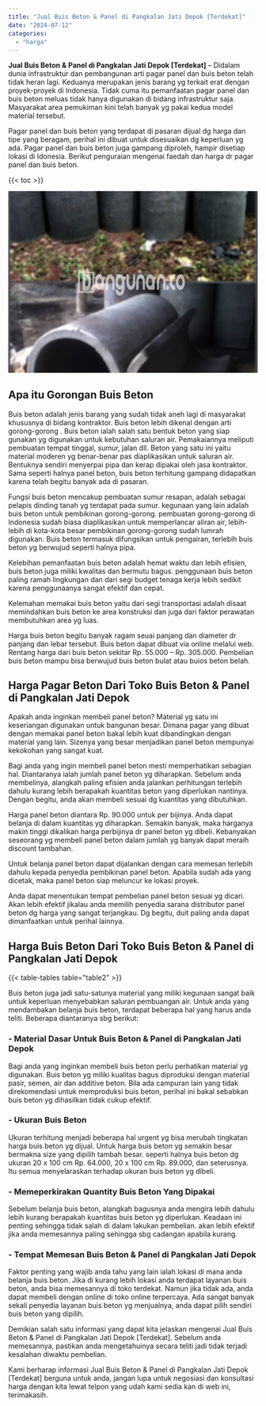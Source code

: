 ```yaml
---
title: "Jual Buis Beton & Panel di Pangkalan Jati Depok [Terdekat]"
date: "2024-07-12"
categories: 
  - "harga"
---
```


**Jual Buis Beton & Panel di Pangkalan Jati Depok \[Terdekat\]** – Didalam dunia infrastruktur dan pembangunan arti pagar panel dan buis beton telah tidak heran lagi. Keduanya merupakan jenis barang yg terkait erat dengan proyek-proyek di Indonesia. Tidak cuma itu pemanfaatan pagar panel dan buis beton meluas tidak hanya digunakan di bidang infrastruktur saja. Masyarakat area pemukiman kini telah banyak yg pakai kedua model material tersebut.

Pagar panel dan buis beton yang terdapat di pasaran dijual dg harga dan tipe yang beragam, perihal ini dibuat untuk disesuaikan dg keperluan yg ada. Pagar panel dan buis beton juga gampang diproleh, hampir disetiap lokasi di Idonesia. Berikut penguraian mengenai faedah dan harga dr pagar panel dan buis beton.

{{< toc >}}

![Jual Buis Beton & Panel di Pangkalan Jati Depok [Terdekat]](/images/jual-panel-buis-beton-murah-28.png)

## Apa itu Gorongan Buis Beton

Buis beton adalah jenis barang yang sudah tidak aneh lagi di masyarakat khususnya di bidang kontraktor. Buis beton lebih dikenal dengan arti gorong-gorong . Buis beton ialah salah satu bentuk beton yang siap gunakan yg digunakan untuk kebutuhan saluran air. Pemakaiannya meliputi pembuatan tempat tinggal, sumur, jalan dll. Beton yang satu ini yaitu material moderen yg benar-benar pas diaplikasikan untuk saluran air. Bentuknya sendiri menyerpai pipa dan kerap dipakai oleh jasa kontraktor. Sama seperti halnya panel beton, buis beton terhitung gampang didapatkan karena telah begitu banyak ada di pasaran.

Fungsi buis beton mencakup pembuatan sumur resapan, adalah sebagai pelapis dinding tanah yg terdapat pada sumur. kegunaan yang lain adalah buis beton untuk pembikinan gorong-gorong. pembuatan gorong-gorong di Indonesia sudah biasa diaplikasikan untuk memperlancar aliran air, lebih-lebih di kota-kota besar pembikinan gorong-gorong sudah lumrah digunakan. Buis beton termasuk difungsikan untuk pengairan, terlebih buis beton yg berwujud seperti halnya pipa.

Kelebihan pemanfaatan buis beton adalah hemat waktu dan lebih efisien, buis beton juga miliki kwalitas dan bermutu bagus. penggunaan buis beton paling ramah lingkungan dan dari segi budget tenaga kerja lebih sedikit karena penggunaanya sangat efektif dan cepat.

Kelemahan memakai buis beton yaitu dari segi transportasi adalah disaat memindahkan buis beton ke area konstruksi dan juga dari faktor perawatan membutuhkan area yg luas.

Harga buis beton begitu banyak ragam seuai panjang dan diameter dr panjang dan lebar tersebut. Buis beton dapat dibuat via online melalui web. Rentang harga dari buis beton sekitar Rp. 55.000 – Rp. 305.000. Pembelian buis beton mampu bisa berwujud buis beton bulat atau buios beton belah.

## Harga Pagar Beton Dari Toko Buis Beton & Panel di Pangkalan Jati Depok

Apakah anda inginkan membeli panel beton? Material yg satu ini keseriangan digunakan untuk bangunan besar. Dimana pagar yang dibuat dengan memakai panel beton bakal lebih kuat dibandingkan dengan material yang lain. Sizenya yang besar menjadikan panel beton mempunyai kekokohan yang sangat kuat.

Bagi anda yang ingin membeli panel beton mesti memperhatikan sebagian hal. Diantaranya ialah jumlah panel beton yg diharapkan. Sebelum anda membelinya, alangkah paling efisien anda jalankan perhitungan terlebih dahulu kurang lebih berapakah kuantitas beton yang diperlukan nantinya. Dengan begitu, anda akan membeli sesuai dg kuantitas yang dibutuhkan.

Harga panel beton diantara Rp. 90.000 untuk per bijinya. Anda dapat belanja di dalam kuantitas yg diharapkan. Semakin banyak, maka harganya makin tinggi dikalikan harga perbijinya dr panel beton yg dibeli. Kebanyakan seseorang yg membeli panel beton dalam jumlah yg banyak dapat meraih discount tambahan.

Untuk belanja panel beton dapat dijalankan dengan cara memesan terlebih dahulu kepada penyedia pembikinan panel beton. Apabila sudah ada yang dicetak, maka panel beton siap meluncur ke lokasi proyek.

Anda dapat menentukan tempat pembelian panel beton sesuai yg dicari. Akan lebih efektif jikalau anda memilih penyedia sarana distributor panel beton dg harga yang sangat terjangkau. Dg begitu, duit paling anda dapat dimanfaatkan untuk perihal lainnya.

## Harga Buis Beton Dari Toko Buis Beton & Panel di Pangkalan Jati Depok

{{< table-tables table="table2" >}}

Buis beton juga jadi satu-satunya material yang miliki kegunaan sangat baik untuk keperluan menyebabkan saluran pembuangan air. Untuk anda yang mendambakan belanja buis beton, terdapat beberapa hal yang harus anda teliti. Beberapa diantaranya sbg berikut:

### \- Material Dasar Untuk Buis Beton & Panel di Pangkalan Jati Depok

Bagi anda yang inginkan membeli buis beton perlu perhatikan material yg digunakan. Buis beton yg miliki kualitas bagus diproduksi dengan material pasir, semen, air dan additive beton. Bila ada campuran lain yang tidak direkomendasi untuk memproduksi buis beton, perihal ini bakal sebabkan buis beton yg dihasilkan tidak cukup efektif.

### \- Ukuran Buis Beton

Ukuran terhitung menjadi beberapa hal urgent yg bisa merubah tingkatan harga buis beton yg dijual. Untuk harga buis beton yg semakin besar bermakna size yang dipilih tambah besar. seperti halnya buis beton dg ukuran 20 x 100 cm Rp. 64.000, 20 x 100 cm Rp. 89.000, dan seterusnya. Itu semua menyelaraskan terhadap ukuran buis beton yg dibeli.

### \- Memeperkirakan Quantity Buis Beton Yang Dipakai

Sebelum belanja buis beton, alangkah bagusnya anda mengira lebih dahulu lebih kurang berapakah kuantitas buis beton yg diperlukan. Keadaan ini penting sehingga tidak salah di dalam lakukan pembelian. akan lebih efektif jika anda memesannya paling sehingga sbg cadangan apabila kurang.

### \- Tempat Memesan Buis Beton & Panel di Pangkalan Jati Depok

Faktor penting yang wajib anda tahu yang lain ialah lokasi di mana anda belanja buis beton. Jika di kurang lebih lokasi anda terdapat layanan buis beton, anda bisa memesannya di toko terdekat. Namun jika tidak ada, anda dapat membeli dengan online di toko online terpercaya. Ada sangat banyak sekali penyedia layanan buis beton yg menjualnya, anda dapat pilih sendiri buis beton yang dipilih.

Demikian salah satu informasi yang dapat kita jelaskan mengenai Jual Buis Beton & Panel di Pangkalan Jati Depok \[Terdekat\]. Sebelum anda memesannya, pastikan anda mengetahuinya secara teliti jadi tidak terjadi kesalahan diwaktu pembelian.

Kami berharap informasi Jual Buis Beton & Panel di Pangkalan Jati Depok \[Terdekat\] berguna untuk anda, jangan lupa untuk negosiasi dan konsultasi harga dengan kita lewat telpon yang udah kami sedia kan di web ini, terimakasih.
